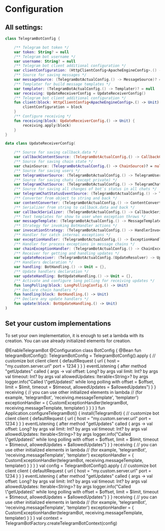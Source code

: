 # Configuration

## All settings:

```kotlin
class TelegramBotConfig {

    /** Telegram bot token */
    var token: String? = null
    /** Telegram bot username */
    var username: String? = null
    /** Telegram bot client additional configuration */
    var clientConfiguration: (HttpClientConfig<ApacheEngineConfig>.() -> Unit)? = null
    /** Source for saving messages */
    var messageSource: (TelegramBotActualConfig.() -> MessageSource)? = null
    /** Templater for build message templates */
    var templater: (TelegramBotActualConfig.() -> Templater)? = null
    var receiving: UpdateReceiverConfig = UpdateReceiverConfig()
    /** Telegram bot client additional configuration */
    fun client(block: HttpClientConfig<ApacheEngineConfig>.() -> Unit) {
        clientConfiguration = block
    }
    /** Configure receiving */
    fun receiving(block: UpdateReceiverConfig.() -> Unit) {
        receiving.apply(block)
    }
}
```

```kotlin
data class UpdateReceiverConfig(

    /** Source for saving callback.data */
    var callbackContentSource: (TelegramBotActualConfig.() -> CallbackContentSource)? = null,
    /** Source for saving chain state */
    var chainSource: (TelegramBotActualConfig.() -> ChainSource)? = null,
    /** Source for saving users */
    var telegramUserSource: (TelegramBotActualConfig.() -> TelegramUserSource)? = null,
    /** Source for saving chats (except private) */
    var telegramChatSource: (TelegramBotActualConfig.() -> TelegramChatSource)? = null,
    /** Source for saving all changes of bot`s status in all chats */
    var telegramChatStatusEventSource: (TelegramBotActualConfig.() -> TelegramChatStatusEventSource)? = null,
    /** Converter from object to string and back */
    var contentConverter: (TelegramBotActualConfig.() -> ContentConverter)? = null,
    /** Serializer from string to callback.data and back */
    var callbackSerializer: (TelegramBotActualConfig.() -> CallbackSerializer)? = null,
    /** Text templates for show to user when exception throws */
    var messageTemplate: (TelegramBotActualConfig.() -> MessageTemplate)? = null,
    /** Strategy for invoking BotHandler actions */
    var invocationStrategy: (TelegramBotActualConfig.() -> HandlerInvocationStrategy)? = null,
    /** Handler for catch internal exceptions */
    var exceptionHandler: (TelegramBotActualConfig.() -> ExceptionHandler)? = null,
    /** Handler for process exceptions in message chains */
    var chainExceptionHandler: (TelegramBotActualConfig.() -> ChainExceptionHandler)? = null,
    /** Receiver for getting and handling updates */
    var updateReceiver: (TelegramBotActualConfig.(UpdateResolver) -> UpdateReceiver)? = null,
    /** Handlers declaration */
    var handling: BotHandling.() -> Unit = {},
    /** Update handlers declaration */
    var updateHandling: BotUpdateHandling.() -> Unit = {},
    /** Activate and configure long polling for receiving updates */
    fun longPolling(block: LongPollingConfig.() -> Unit)
    /** Declare chain handlers */
    fun handling(block: BotHandling.() -> Unit)
    /** Declare any update handlers */
    fun update(block: BotUpdateHandling.() -> Unit)
)
```

## Set your custom implementations

To set your own implementation, it is enough to set a lambda with its creation. 
You can use already initialized elements for creation.

<tabs id="simple-example" group="telegram-bot-code">
    <tab title="Spring" group-key="spring">
        <code-block lang="kotlin">
            @EnableTelegramBot
            @Configuration
            class BotConfig {
                @Bean
                fun telegramBotConfig(): TelegramBotConfig = TelegramBotConfig().apply {
                    // customize bot client
                    client {
                        defaultRequest {
                            url {
                                host = "my.custom.server.url"
                                port = 1234
                            }
                        }
                    }
                    eventListening {
                        after method "getUpdates" called { args ->
                            val offset: Long? by args
                            val limit: Int? by args
                            val timeout: Int? by args
                            val allowedUpdates: Iterable&lt;String&gt;? by args
                            logger.info("Called \"getUpdates\" while long polling with offset = $offset, limit = $limit, timeout = $timeout, allowedUpdates = $allowedUpdates")
                        }
                    }
                    receiving {
                        // you can use other initialized elements in lambda
                        // (for example, 'telegramBot', 'receiving.messageTemplate', 'templater')
                        exceptionHandler = { CustomExceptionHandler(telegramBot, receiving.messageTemplate, templater) }
                    }
                }
            }
        </code-block>
    </tab>
    <tab title="Ktor + Koin" group-key="ktor">
        <code-block lang="kotlin">
            fun Application.configureTelegramBot() {
                install(TelegramBot) {
                    // customize bot client
                    client {
                        defaultRequest {
                            url {
                                host = "my.custom.server.url"
                                port = 1234
                            }
                        }
                    }
                    eventListening {
                        after method "getUpdates" called { args ->
                            val offset: Long? by args
                            val limit: Int? by args
                            val timeout: Int? by args
                            val allowedUpdates: Iterable&lt;String&gt;? by args
                            logger.info("Called \"getUpdates\" while long polling with offset = $offset, limit = $limit, timeout = $timeout, allowedUpdates = $allowedUpdates")
                        }
                    }
                    receiving {
                        // you can use other initialized elements in lambda
                        // (for example, 'telegramBot', 'receiving.messageTemplate', 'templater')
                        exceptionHandler = { CustomExceptionHandler(telegramBot, receiving.messageTemplate, templater) }
                    }
                }
            }
        </code-block>
    </tab>
    <tab title="Core" group-key="core">
        <code-block lang="kotlin">
            val config = TelegramBotConfig().apply {
                    // customize bot client
                    client {
                        defaultRequest {
                            url {
                                host = "my.custom.server.url"
                                port = 1234
                            }
                        }
                    }
                    eventListening {
                        after method "getUpdates" called { args ->
                            val offset: Long? by args
                            val limit: Int? by args
                            val timeout: Int? by args
                            val allowedUpdates: Iterable&lt;String&gt;? by args
                            logger.info("Called \"getUpdates\" while long polling with offset = $offset, limit = $limit, timeout = $timeout, allowedUpdates = $allowedUpdates")
                        }
                    }
                receiving {
                    // you can use other initialized elements in lambda
                    // (for example, 'telegramBot', 'receiving.messageTemplate', 'templater')
                    exceptionHandler = { CustomExceptionHandler(telegramBot, receiving.messageTemplate, templater) }
                }
            }
            val context = TelegramBotFactory.createTelegramBotContext(config)
        </code-block>
    </tab>
</tabs>

